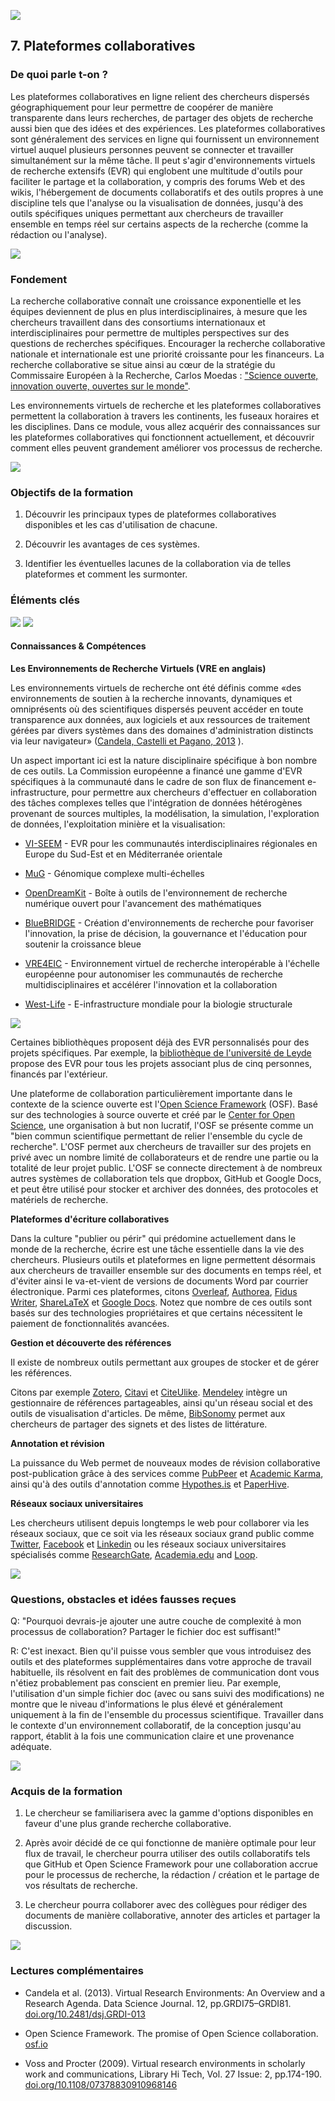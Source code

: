 ![](/Images/Icons/collaborate.png)

## 7. Plateformes collaboratives

### De quoi parle t-on ? 

Les plateformes collaboratives en ligne relient des chercheurs dispersés géographiquement pour leur permettre de coopérer de manière transparente dans leurs recherches, de partager des objets de recherche aussi bien que des idées et des expériences. Les plateformes collaboratives sont généralement des services en ligne qui fournissent un environnement virtuel auquel plusieurs personnes peuvent se connecter et travailler simultanément sur la même tâche. Il peut s'agir d'environnements virtuels de recherche extensifs (EVR) qui englobent une multitude d'outils pour faciliter le partage et la collaboration, y compris des forums Web et des wikis, l'hébergement de documents collaboratifs et des outils propres à une discipline tels que l'analyse ou la visualisation de données, jusqu'à des outils spécifiques uniques permettant aux chercheurs de travailler ensemble en temps réel sur certains aspects de la recherche (comme la rédaction ou l'analyse).

![](/Images/02%20Open%20Science%20Basics/02_collaborative_platforms.png)

### Fondement 

La recherche collaborative connaît une croissance exponentielle et les équipes deviennent de plus en plus interdisciplinaires, à mesure que les chercheurs travaillent dans des consortiums internationaux et interdisciplinaires pour permettre de multiples perspectives sur des questions de recherches spécifiques. Encourager la recherche collaborative nationale et internationale est une priorité croissante pour les financeurs. La recherche collaborative se situe ainsi au cœur de la stratégie du Commissaire Européen à la Recherche, Carlos Moedas : ["Science ouverte, innovation ouverte, ouvertes sur le monde"](https://ec.europa.eu/commission/presscorner/detail/fr/SPEECH_15_5243).

Les environnements virtuels de recherche et les plateformes collaboratives permettent la collaboration à travers les continents, les fuseaux horaires et les disciplines. Dans ce module, vous allez acquérir des connaissances sur les plateformes collaboratives qui fonctionnent actuellement, et découvrir comment elles peuvent grandement améliorer vos processus de recherche.

![](/Images/Icons/finish.png)

### Objectifs de la formation 

1.  Découvrir les principaux types de plateformes collaboratives disponibles et les cas d'utilisation de chacune.

2.  Découvrir les avantages de ces systèmes.

3.  Identifier les éventuelles lacunes de la collaboration via de telles plateformes et comment les surmonter.

### Éléments clés 

![](/Images/Icons/brain.png)
![](/Images/Icons/gears.png)


#### Connaissances & Compétences

**Les Environnements de Recherche Virtuels (VRE en anglais)**

Les environnements virtuels de recherche ont été définis comme «des environnements de soutien à la recherche innovants, dynamiques et omniprésents où des scientifiques dispersés peuvent accéder en toute transparence aux données, aux logiciels et aux ressources de traitement gérées par divers systèmes dans des domaines d'administration distincts via leur navigateur» ([Candela, Castelli et Pagano, 2013](https://doi.org/10.2481/dsj.GRDI-013) ).

Un aspect important ici est la nature disciplinaire spécifique à bon nombre de ces outils. La Commission européenne a financé une gamme d'EVR spécifiques à la communauté dans le cadre de son flux de financement e-infrastructure, pour permettre aux chercheurs d'effectuer en collaboration des tâches complexes telles que l'intégration de données hétérogènes provenant de sources multiples, la modélisation, la simulation, l'exploration de données, l'exploitation minière et la visualisation:

* [VI-SEEM](https://vi-seem.eu/) - EVR pour les communautés interdisciplinaires régionales en Europe du Sud-Est et en Méditerranée orientale

* [MuG](https://www.multiscalegenomics.eu/) - Génomique complexe multi-échelles

* [OpenDreamKit](http://opendreamkit.org/) - Boîte à outils de l'environnement de recherche numérique ouvert pour l'avancement des mathématiques

* [BlueBRIDGE](http://www.bluebridge-vres.eu/) - Création d'environnements de recherche pour favoriser l'innovation, la prise de décision, la gouvernance et l'éducation pour soutenir la croissance bleue

* [VRE4EIC](https://vre4eic.ercim.eu/) - Environnement virtuel de recherche interopérable à l'échelle européenne pour autonomiser les communautés de recherche multidisciplinaires et accélérer l'innovation et la collaboration

* [West-Life](https://www.sciencedirect.com/science/article/pii/S2590152419300042) - E-infrastructure mondiale pour la biologie structurale

![](/Images/Icons/datamining.png)

Certaines bibliothèques proposent déjà des EVR personnalisés pour des projets spécifiques. Par exemple, la [bibliothèque de l'université de Leyde](https://www.library.universiteitleiden.nl/researchers/use-of-digital-data/vre) propose des EVR pour tous les projets associant plus de cinq personnes, financés par l'extérieur.

Une plateforme de collaboration particulièrement importante dans le contexte de la science ouverte est l'[Open Science Framework](https://osf.io/) (OSF). Basé sur des technologies à source ouverte et créé par le [Center for Open Science](https://cos.io/), une organisation à but non lucratif, l'OSF se présente comme un "bien commun scientifique permettant de relier l'ensemble du cycle de recherche". L'OSF permet aux chercheurs de travailler sur des projets en privé avec un nombre limité de collaborateurs et de rendre une partie ou la totalité de leur projet public. L'OSF se connecte directement à de nombreux autres systèmes de collaboration tels que dropbox, GitHub et Google Docs, et peut être utilisé pour stocker et archiver des données, des protocoles et matériels de recherche.

**Plateformes d'écriture collaboratives**

Dans la culture "publier ou périr" qui prédomine actuellement dans le monde de la recherche, écrire est une tâche essentielle dans la vie des chercheurs. Plusieurs outils et plateformes en ligne permettent désormais aux chercheurs de travailler ensemble sur des documents en temps réel, et d'éviter ainsi le va-et-vient de versions de documents Word par courrier électronique. Parmi ces plateformes, citons [Overleaf](https://www.overleaf.com/), [Authorea](https://www.authorea.com/), [Fidus Writer](https://www.fiduswriter.org/), [ShareLaTeX](https://www.sharelatex.com/) et [Google Docs](https://www.google.com/docs). Notez que nombre de ces outils sont basés sur des technologies propriétaires et que certains nécessitent le paiement de fonctionnalités avancées.

**Gestion et découverte des références**

Il existe de nombreux outils permettant aux groupes de stocker et de gérer les références.

Citons par exemple [Zotero](https://www.zotero.org/), [Citavi](http://www.citavi.com/) et [CiteUlike](http://www.citeulike.org/). [Mendeley](http://www.mendeley.com/) intègre un gestionnaire de références partageables, ainsi qu'un réseau social et des outils de visualisation d'articles. De même, [BibSonomy](http://www.bibsonomy.org/) permet aux chercheurs de partager des signets et des listes de littérature.

**Annotation et révision**

La puissance du Web permet de nouveaux modes de révision collaborative post-publication grâce à des services comme [PubPeer](https://pubpeer.com/) et [Academic Karma](http://academickarma.org/), ainsi qu'à des outils d'annotation comme [Hypothes.is](http://hypothes.is/) et [PaperHive](https://paperhive.org/).

**Réseaux sociaux universitaires**

Les chercheurs utilisent depuis longtemps le web pour collaborer via les réseaux sociaux, que ce soit via les réseaux sociaux grand public comme [Twitter](https://twitter.com/), [Facebook](https://www.facebook.com/) et [Linkedin](https://www.linkedin.com/) ou les réseaux sociaux universitaires spécialisés comme [ResearchGate](https://www.researchgate.net/), [Academia.edu](http://www.academia.edu/) and [Loop](http://community.frontiersin.org/).

![](/Images/Icons/questions.png)

### Questions, obstacles et idées fausses reçues 

Q: "Pourquoi devrais-je ajouter une autre couche de complexité à mon processus de collaboration? Partager le fichier doc est suffisant!"

R: C'est inexact. Bien qu'il puisse vous sembler que vous introduisez des outils et des plateformes supplémentaires dans votre approche de travail habituelle, ils résolvent en fait des problèmes de communication dont vous n'étiez probablement pas conscient en premier lieu. Par exemple, l'utilisation d'un simple fichier doc (avec ou sans suivi des modifications) ne montre que le niveau d'informations le plus élevé et généralement uniquement à la fin de l'ensemble du processus scientifique. Travailler dans le contexte d'un environnement collaboratif, de la conception jusqu'au rapport, établit à la fois une communication claire et une provenance adéquate.

![](/Images/Icons/output.png)


### Acquis de la formation 

1. Le chercheur se familiarisera avec la gamme d'options disponibles en faveur d'une plus grande recherche collaborative.

2. Après avoir décidé de ce qui fonctionne de manière optimale pour leur flux de travail, le chercheur pourra utiliser des outils collaboratifs tels que GitHub et Open Science Framework pour une collaboration accrue pour le processus de recherche, la rédaction / création et le partage de vos résultats de recherche.

3. Le chercheur pourra collaborer avec des collègues pour rédiger des documents de manière collaborative, annoter des articles et partager la discussion.

![](/Images/Icons/magnifying_glass.png)

### Lectures complémentaires 
* Candela et al. (2013). Virtual Research Environments: An Overview and a Research Agenda. Data Science Journal. 12, pp.GRDI75–GRDI81. [doi.org/10.2481/dsj.GRDI-013](http://doi.org/10.2481/dsj.GRDI-013)

* Open Science Framework. The promise of Open Science collaboration. [osf.io](https://osf.io/vmrgu/wiki/home/)

* Voss and Procter (2009). Virtual research environments in scholarly work and communications, Library Hi Tech, Vol. 27 Issue: 2, pp.174-190. [doi.org/10.1108/07378830910968146](https://doi.org/10.1108/07378830910968146)
